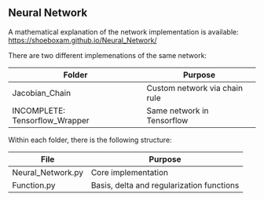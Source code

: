 ## Neural Network

A mathematical explanation of the network implementation is available:
https://shoeboxam.github.io/Neural_Network/

There are two different implemenations of the same network:

|             Folder             |            Purpose            |
|--------------------------------|-------------------------------|
| Jacobian_Chain                 | Custom network via chain rule |
| INCOMPLETE: Tensorflow_Wrapper | Same network in Tensorflow    |


Within each folder, there is the following structure:

|        File       |                  Purpose                  |
|-------------------|-------------------------------------------|
| Neural_Network.py | Core implementation                       |
| Function.py       | Basis, delta and regularization functions |
